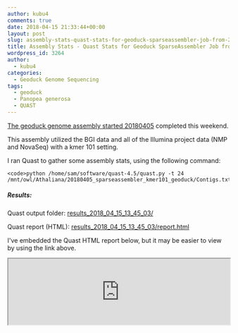 ```yaml
---
author: kubu4
comments: true
date: 2018-04-15 21:33:44+00:00
layout: post
slug: assembly-stats-quast-stats-for-geoduck-sparseassembler-job-from-20180405
title: Assembly Stats - Quast Stats for Geoduck SparseAssembler Job from 20180405
wordpress_id: 3264
author:
  - kubu4
categories:
  - Geoduck Genome Sequencing
tags:
  - geoduck
  - Panopea generosa
  - QUAST
---
```


[The geoduck genome assembly started 20180405](https://robertslab.github.io/sams-notebook/2018/04/05/genome-assembly-sparseassembler-geoduck-genomic-data-kmer101.html) completed this weekend.

This assembly utilized the BGI data and all of the Illumina project data (NMP and NovaSeq) with a kmer 101 setting.

I ran Quast to gather some assembly stats, using the following command:


    
    <code>python /home/sam/software/quast-4.5/quast.py -t 24 /mnt/owl/Athaliana/20180405_sparseassembler_kmer101_geoduck/Contigs.txt</code>





##### Results:



Quast output folder: [results_2018_04_15_13_45_03/](https://owl.fish.washington.edu/Athaliana/quast_results/results_2018_04_15_13_45_03/)

Quast report (HTML): [results_2018_04_15_13_45_03/report.html](https://owl.fish.washington.edu/Athaliana/quast_results/results_2018_04_15_13_45_03/report.html)

I've embedded the Quast HTML report below, but it may be easier to view by using the link above.

<iframe src="https://owl.fish.washington.edu/Athaliana/quast_results/results_2018_04_15_13_45_03/report.html" width="100%" same_height_as="window" scrolling="yes"></iframe>
